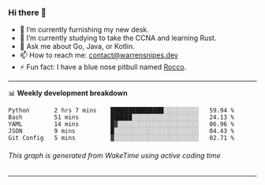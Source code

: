 ### Hi there 👋

- 🔭 I’m currently furnishing my new desk.
- 🌱 I’m currently studying to take the CCNA and learning Rust.
- 💬 Ask me about Go, Java, or Kotlin.
- 📫 How to reach me: contact@warrensnipes.dev
- ⚡ Fun fact: I have a blue nose pitbull named [Rocco](https://i.imgur.com/iLsSCKu.jpg).

-------

📊 **Weekly development breakdown**
<!--START_SECTION:waka-->
```text
Python       2 hrs 7 mins    ███████████████░░░░░░░░░░   59.94 % 
Bash         51 mins         ██████░░░░░░░░░░░░░░░░░░░   24.13 % 
YAML         14 mins         █▓░░░░░░░░░░░░░░░░░░░░░░░   06.96 % 
JSON         9 mins          █░░░░░░░░░░░░░░░░░░░░░░░░   04.43 % 
Git Config   5 mins          ▓░░░░░░░░░░░░░░░░░░░░░░░░   02.71 % 
```
<!--END_SECTION:waka-->
###### *This graph is generated from WakeTime using active coding time*
-------
